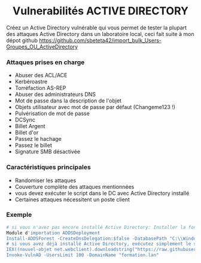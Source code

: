 <h1 align="center">
  Vulnerabilités ACTIVE DIRECTORY
  <br>
</h1>

Créez un Active Directory vulnérable qui vous permet de tester la plupart des attaques Active Directory dans un laboratoire local, ceci fait suite à mon dépot github https://github.com/sbeteta42/import_bulk_Users-Groupes_OU_ActiveDirectory

### Attaques prises en charge
- Abuser des ACL/ACE
- Kerbéroastre
- Torréfaction AS-REP
- Abuser des administrateurs DNS
- Mot de passe dans la description de l'objet
- Objets utilisateur avec mot de passe par défaut (Changeme123 !)
- Pulvérisation de mot de passe
- DCSync
- Billet Argent
- Billet d'or
- Passez le hachage
- Passez le billet
- Signature SMB désactivée


### Caractéristiques principales
- Randomiser les attaques
- Couverture complète des attaques mentionnées
- vous devez exécuter le script dans le DC avec Active Directory installé
- Certaines attaques nécessitent un poste client

### Exemple
```powershell
# si vous n'avez pas encore installé Active Directory: Installer la fonctionnalité Windows des services de domaine AD
Module d'importation ADDSDeployment
Install-ADDSForest -CreateDnsDelegation:$false -DatabasePath "C:\\Windows\\NTDS" -DomainMode "7" -DomainName "formation.lan" -DomainNetbiosName "formation" -ForestMode "7" -InstallDns:$true -LogPath " C:\\Windows\\NTDS" -NoRebootOnCompletion:$false -SysvolPath "C:\\Windows\\SYSVOL" -Force:$true
# si vous avez déjà installé Active Directory, exécutez simplement le script !
IEX((nouvel-objet net.webclient).downloadstring("https://raw.githubusercontent.com/wazehell/vulnerable-AD/master/vulnad.ps1"));
Invoke-VulnAD -UsersLimit 100 -DomainName "formation.lan"
```
